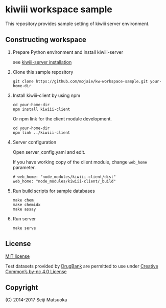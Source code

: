 
kiwiii workspace sample
==========================

This repository provides sample setting of kiwiii server environment.


Constructing workspace
------------------------

1. Prepare Python environment and install kiwiii-server

    see [kiwiii-server installation](https://github.com/mojaie/kiwiii-server#installation)

1. Clone this sample repository

    ```
    git clone https://github.com/mojaie/kw-workspace-sample.git your-home-dir
    ```

1. Install kiwiii-client by using npm

    ```
    cd your-home-dir
    npm install kiwiii-client
    ```

    Or npm link for the client module development.

    ```
    cd your-home-dir
    npm link ../kiwiii-client
    ```


1. Server configuration

    Open server_config.yaml and edit.

    If you have working copy of the client module, change `web_home` parameter.

    ```
    # web_home: "node_modules/kiwiii-client/dist"
    web_home: "node_modules/kiwiii-client/_build"
    ```

1. Run build scripts for sample databases

    ```
    make chem
    make chemidx
    make assay
    ```

1. Run server

    ```
    make serve
    ```


License
--------------

[MIT license](http://opensource.org/licenses/MIT)

Test datasets provided by [DrugBank](https://www.drugbank.ca/) are permitted to use under [Creative Common’s by-nc 4.0 License](https://creativecommons.org/licenses/by-nc/4.0/legalcode)



Copyright
--------------

(C) 2014-2017 Seiji Matsuoka
